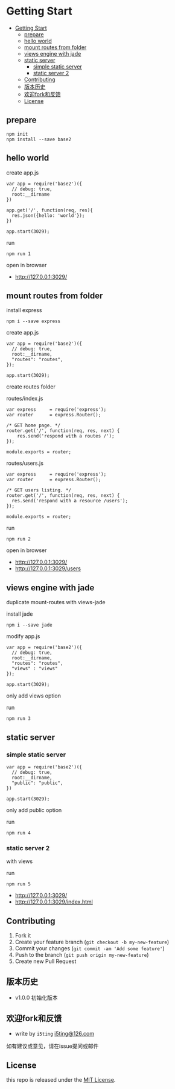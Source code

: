 # Getting Start

- [Getting Start](#getting-start)
  * [prepare](#prepare)
  * [hello world](#hello-world)
  * [mount routes from folder](#mount-routes-from-folder)
  * [views engine with jade](#views-engine-with-jade)
  * [static server](#static-server)
    + [simple static server](#simple-static-server)
    + [static server 2](#static-server-2)
  * [Contributing](#contributing)
  * [版本历史](#----)
  * [欢迎fork和反馈](#--fork---)
  * [License](#license)
  
## prepare

```
npm init
npm install --save base2
```

## hello world

create app.js

```
var app = require('base2')({
  // debug: true,
  root:__dirname
})

app.get('/', function(req, res){
  res.json({hello: 'world'});
})

app.start(3029);
```

run 

```
npm run 1
```

open in browser

- http://127.0.0.1:3029/

## mount routes from folder

install express 

```
npm i --save express
```

create app.js

```
var app = require('base2')({
  // debug: true,
  root:__dirname,
  "routes": "routes",
});

app.start(3029);
```

create routes folder

routes/index.js

```
var express     = require('express');
var router      = express.Router();

/* GET home page. */
router.get('/', function(req, res, next) {
    res.send('respond with a routes /');
});

module.exports = router;
```

routes/users.js

```
var express     = require('express');
var router      = express.Router();

/* GET users listing. */
router.get('/', function(req, res, next) {
  res.send('respond with a resource /users');
});

module.exports = router;
```

run 

```
npm run 2
```

open in browser

- http://127.0.0.1:3029/
- http://127.0.0.1:3029/users

## views engine with jade

duplicate mount-routes with views-jade

install jade 

```
npm i --save jade
```

modify app.js

```
var app = require('base2')({
  // debug: true,
  root:__dirname,
  "routes": "routes",
  "views" : "views"
});

app.start(3029);
```

only add views option

run 

```
npm run 3
```

## static server

### simple static server

```
var app = require('base2')({
  // debug: true,
  root:__dirname,
  "public": "public",
})

app.start(3029);
```

only add public option

run 

```
npm run 4
```

### static server 2

with views

run 

```
npm run 5
```

- http://127.0.0.1:3029/
- http://127.0.0.1:3029/index.html


## Contributing

1. Fork it
2. Create your feature branch (`git checkout -b my-new-feature`)
3. Commit your changes (`git commit -am 'Add some feature'`)
4. Push to the branch (`git push origin my-new-feature`)
5. Create new Pull Request

## 版本历史

- v1.0.0 初始化版本

## 欢迎fork和反馈

- write by `i5ting` i5ting@126.com

如有建议或意见，请在issue提问或邮件

## License

this repo is released under the [MIT
License](http://www.opensource.org/licenses/MIT).

